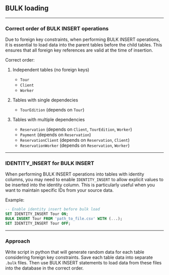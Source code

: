 ## BULK loading

---

### Correct order of BULK INSERT operations

Due to foreign key constraints, when performing BULK INSERT operations, it is essential to load data into the parent tables before the child tables. This ensures that all foreign key references are valid at the time of insertion.

Correct order:
1. Independent tables (no foreign keys)
   - `Tour`
   - `Client`
   - `Worker`

2. Tables with single dependecies
    - `TourEdition` (depends on `Tour`)

3. Tables with multiple dependencies
    - `Reservation` (depends on `Client`, `TourEdition`, `Worker`)
    - `Payment` (depends on `Reservation`)
    - `ReservationClient` (depends on `Reservation`, `Client`)
    - `ReservationWorker` (depends on `Reservation`, `Worker`)

---

### IDENTITY_INSERT for BULK INSERT

When performing BULK INSERT operations into tables with identity columns, you may need to enable `IDENTITY_INSERT` to allow explicit values to be inserted into the identity column. This is particularly useful when you want to maintain specific IDs from your source data.

Example:
```sql
-- Enable identity insert before bulk load
SET IDENTITY_INSERT Tour ON;
BULK INSERT Tour FROM 'path_to_file.csv' WITH (...);
SET IDENTITY_INSERT Tour OFF;
```

---

### Approach

Write script in python that will generate random data for each table considering foreign key constraints. Save each table data into separate `.bulk` files. Then use BULK INSERT statements to load data from these files into the database in the correct order.